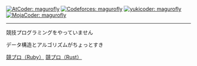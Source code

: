 [![AtCoder: magurofly](https://img.shields.io/endpoint?url=https%3A%2F%2Fatcoder-badges.now.sh%2Fapi%2Fatcoder%2Fjson%2Fmagurofly)](https://atcoder.jp/users/magurofly)
[![Codeforces: magurofly](https://cp-logo.vercel.app/codeforces/magurofly)](https://codeforces.com/profile/magurofly)
[![yukicoder: magurofly](https://img.shields.io/badge/yukicoder-magurofly-lightgray)](https://yukicoder.me/users/11738)
[![MojaCoder: magurofly](https://img.shields.io/badge/MojaCoder-magurofly-lightblue)](https://mojacoder.app/users/magurofly)

----

競技プログラミングをやっていません

データ構造とアルゴリズムがちょっとすき

<a href="https://github.com/magurofly/cp-library-rb/" class="btn d-none d-md-inline-block">競プロ（Ruby）</a>
<a href="https://github.com/magurofly/cp-library-rs/" class="btn d-none d-md-inline-block">競プロ（Rust）</a>
